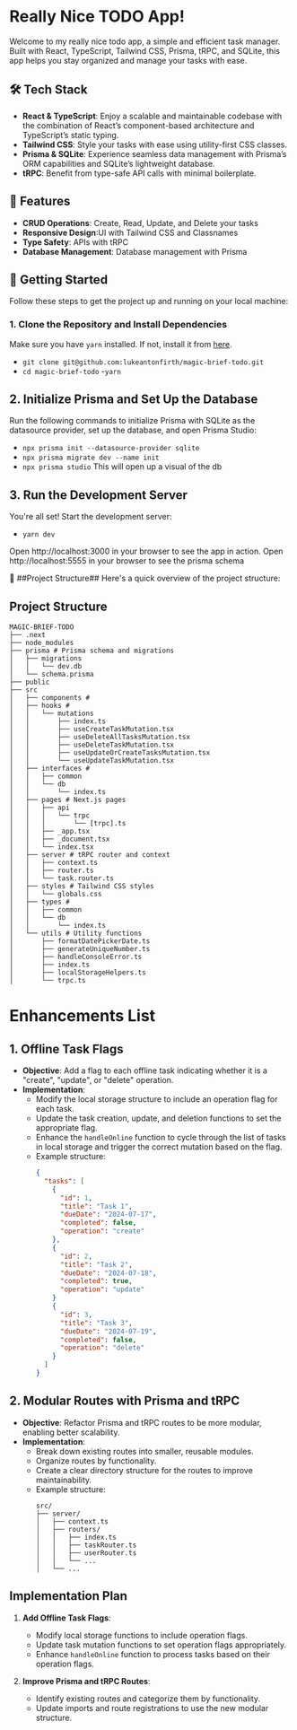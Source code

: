 # Really Nice TODO App!

Welcome to my really nice todo app, a simple and efficient task manager. Built with React, TypeScript, Tailwind CSS, Prisma, tRPC, and SQLite, this app helps you stay organized and manage your tasks with ease.

## 🛠️ Tech Stack

- **React & TypeScript**: Enjoy a scalable and maintainable codebase with the combination of React’s component-based architecture and TypeScript’s static typing.
- **Tailwind CSS**: Style your tasks with ease using utility-first CSS classes.
- **Prisma & SQLite**: Experience seamless data management with Prisma’s ORM capabilities and SQLite’s lightweight database.
- **tRPC**: Benefit from type-safe API calls with minimal boilerplate.

## 🌟 Features

- **CRUD Operations**: Create, Read, Update, and Delete your tasks
- **Responsive Design**:UI with Tailwind CSS and Classnames
- **Type Safety**: APIs with tRPC
- **Database Management**: Database management with Prisma

## 🚀 Getting Started

Follow these steps to get the project up and running on your local machine:

### 1. Clone the Repository and Install Dependencies

Make sure you have `yarn` installed. If not, install it from [here](https://classic.yarnpkg.com/en/docs/install/).

- `git clone git@github.com:lukeantonfirth/magic-brief-todo.git`
- `cd magic-brief-todo` -`yarn`

## 2. Initialize Prisma and Set Up the Database

Run the following commands to initialize Prisma with SQLite as the datasource provider, set up the database, and open Prisma Studio:

- `npx prisma init --datasource-provider sqlite`
- `npx prisma migrate dev --name init`
- `npx prisma studio` This will open up a visual of the db

## 3. Run the Development Server

You're all set! Start the development server:

- `yarn dev`

Open http://localhost:3000 in your browser to see the app in action.
Open http://localhost:5555 in your browser to see the prisma schema

📂 ##Project Structure##
Here's a quick overview of the project structure:

## Project Structure

```plaintext
MAGIC-BRIEF-TODO
├── .next
├── node_modules
├── prisma # Prisma schema and migrations
│   ├── migrations
│   │   └── dev.db
│   └── schema.prisma
├── public
├── src
│   ├── components #
│   ├── hooks #
│   │   └── mutations
│   │       ├── index.ts
│   │       ├── useCreateTaskMutation.tsx
│   │       ├── useDeleteAllTasksMutation.tsx
│   │       ├── useDeleteTaskMutation.tsx
│   │       ├── useUpdateOrCreateTasksMutation.tsx
│   │       └── useUpdateTaskMutation.tsx
│   ├── interfaces #
│   │   ├── common
│   │   └── db
│   │       └── index.ts
│   ├── pages # Next.js pages
│   │   ├── api
│   │   │   └── trpc
│   │   │       └── [trpc].ts
│   │   ├── _app.tsx
│   │   ├── _document.tsx
│   │   └── index.tsx
│   ├── server # tRPC router and context
│   │   ├── context.ts
│   │   ├── router.ts
│   │   └── task.router.ts
│   ├── styles # Tailwind CSS styles
│   │   └── globals.css
│   ├── types #
│   │   ├── common
│   │   └── db
│   │       └── index.ts
│   └── utils # Utility functions
│       ├── formatDatePickerDate.ts
│       ├── generateUniqueNumber.ts
│       ├── handleConsoleError.ts
│       ├── index.ts
│       ├── localStorageHelpers.ts
│       └── trpc.ts
```

# Enhancements List

## 1. Offline Task Flags

- **Objective**: Add a flag to each offline task indicating whether it is a "create", "update", or "delete" operation.
- **Implementation**:
  - Modify the local storage structure to include an operation flag for each task.
  - Update the task creation, update, and deletion functions to set the appropriate flag.
  - Enhance the `handleOnline` function to cycle through the list of tasks in local storage and trigger the correct mutation based on the flag.
  - Example structure:
    ```json
    {
      "tasks": [
        {
          "id": 1,
          "title": "Task 1",
          "dueDate": "2024-07-17",
          "completed": false,
          "operation": "create"
        },
        {
          "id": 2,
          "title": "Task 2",
          "dueDate": "2024-07-18",
          "completed": true,
          "operation": "update"
        }
        {
          "id": 3,
          "title": "Task 3",
          "dueDate": "2024-07-19",
          "completed": false,
          "operation": "delete"
        }
      ]
    }
    ```

## 2. Modular Routes with Prisma and tRPC

- **Objective**: Refactor Prisma and tRPC routes to be more modular, enabling better scalability.
- **Implementation**:
  - Break down existing routes into smaller, reusable modules.
  - Organize routes by functionality.
  - Create a clear directory structure for the routes to improve maintainability.
  - Example structure:
    ```
    src/
    ├── server/
    │   ├── context.ts
    │   ├── routers/
    │   │   ├── index.ts
    │   │   ├── taskRouter.ts
    │   │   ├── userRouter.ts
    │   │   └── ...
    │   └── ...
    ```

## Implementation Plan

1. **Add Offline Task Flags**:

   - Modify local storage functions to include operation flags.
   - Update task mutation functions to set operation flags appropriately.
   - Enhance `handleOnline` function to process tasks based on their operation flags.

2. **Improve Prisma and tRPC Routes**:
   - Identify existing routes and categorize them by functionality.
   - Update imports and route registrations to use the new modular structure.
